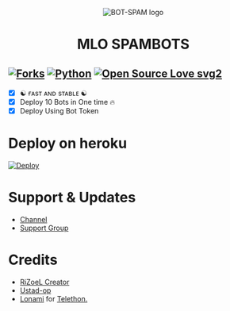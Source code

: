 <p align="center">
  <img src="https://telegra.ph/file/0a8cec1011596c33154d8.jpg" alt="BOT-SPAM logo">
</p>
<h1 align="center">
  <b>MLO SPAMBOTS</b>
</h1>

[![Forks](https://img.shields.io/github/forks/AkshuPrashu/Spambot?style=flat-square&color=red)](https://github.com/MrRizoel/Spambot/fork)
[![Python](https://img.shields.io/badge/Python-v3.9.7-blue)](https://www.python.org/)
[![Open Source Love svg2](https://badges.frapsoft.com/os/v2/open-source.svg?v=103)](https://github.com/AkshuPrashu/Spambot)   
----
 
- [x] ☯︎ ғᴀsᴛ ᴀɴᴅ sᴛᴀʙʟᴇ ☯︎
- [x] Deploy 10 Bots in One time 🔥
- [x] Deploy Using Bot Token 

# Deploy on heroku

[![Deploy](https://www.herokucdn.com/deploy/button.svg)](https://heroku.com/deploy?template=https://github.com/AkshuPrashu/Spambot)


# Support & Updates
* [Channel](https://t.me/RiZoeLX)
* [Support Group](https://t.me/Mlo_Empire)

# Credits
* [RiZoeL Creator](https://github.com/MrRizoel)
* [Ustad-op](https://github.com/Ustad-Op)
* [Lonami](https://github.com/LonamiWebs/) for [Telethon.](https://github.com/LonamiWebs/Telethon)
